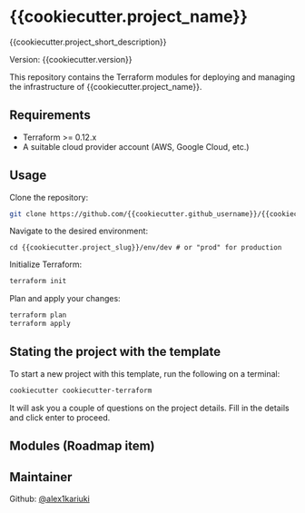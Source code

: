 # {{cookiecutter.project_name}}

{{cookiecutter.project_short_description}}

Version: {{cookiecutter.version}}

This repository contains the Terraform modules for deploying and managing the infrastructure of {{cookiecutter.project_name}}.

## Requirements

- Terraform >= 0.12.x
- A suitable cloud provider account (AWS, Google Cloud, etc.)

## Usage

Clone the repository:

```bash
git clone https://github.com/{{cookiecutter.github_username}}/{{cookiecutter.project_slug}}.git
```

Navigate to the desired environment:

```
cd {{cookiecutter.project_slug}}/env/dev # or "prod" for production
```

Initialize Terraform:

```bash
terraform init
```
Plan and apply your changes:

```bash
terraform plan
terraform apply
```

## Stating the project with the template
To start a new project with this template, run the following on a terminal:

```bash
cookiecutter cookiecutter-terraform
```
It will ask you a couple of questions on the project details. Fill in the details and click enter to proceed.

## Modules (Roadmap item)

## Maintainer

Github: [@alex1kariuki](https://github.com/alex1kariuki)
